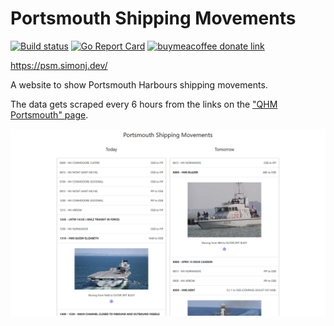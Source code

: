 # Portsmouth Shipping Movements

[![Build status](https://github.com/psidex/PortsmouthShippingMovements/workflows/CI/badge.svg)](https://github.com/psidex/PortsmouthShippingMovements/actions)
[![Go Report Card](https://goreportcard.com/badge/github.com/psidex/PortsmouthShippingMovements)](https://goreportcard.com/report/github.com/psidex/PortsmouthShippingMovements)
[![buymeacoffee donate link](https://img.shields.io/badge/Donate-Beer-FFDD00.svg?style=flat&colorA=35383d)](https://www.buymeacoffee.com/psidex)

https://psm.simonj.dev/

A website to show Portsmouth Harbours shipping movements.

The data gets scraped every 6 hours from the links on the ["QHM Portsmouth" page](https://www.royalnavy.mod.uk/qhm/portsmouth/shipping-movements).

![demo image](./demo.png)
